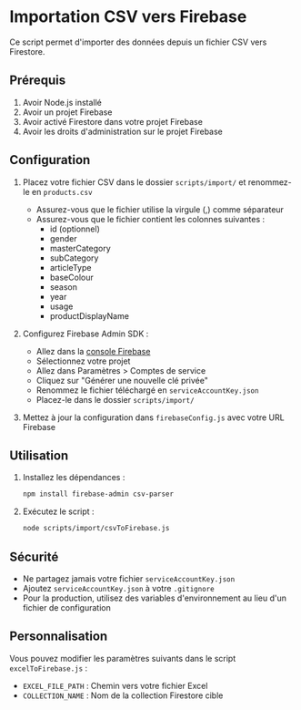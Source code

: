 # Importation CSV vers Firebase

Ce script permet d'importer des données depuis un fichier CSV vers Firestore.

## Prérequis

1. Avoir Node.js installé
2. Avoir un projet Firebase
3. Avoir activé Firestore dans votre projet Firebase
4. Avoir les droits d'administration sur le projet Firebase

## Configuration

1. Placez votre fichier CSV dans le dossier `scripts/import/` et renommez-le en `products.csv`
   - Assurez-vous que le fichier utilise la virgule (,) comme séparateur
   - Assurez-vous que le fichier contient les colonnes suivantes :
     - id (optionnel)
     - gender
     - masterCategory
     - subCategory
     - articleType
     - baseColour
     - season
     - year
     - usage
     - productDisplayName

2. Configurez Firebase Admin SDK :
   - Allez dans la [console Firebase](https://console.firebase.google.com/)
   - Sélectionnez votre projet
   - Allez dans Paramètres > Comptes de service
   - Cliquez sur "Générer une nouvelle clé privée"
   - Renommez le fichier téléchargé en `serviceAccountKey.json`
   - Placez-le dans le dossier `scripts/import/`

3. Mettez à jour la configuration dans `firebaseConfig.js` avec votre URL Firebase

## Utilisation

1. Installez les dépendances :
   ```bash
   npm install firebase-admin csv-parser
   ```

2. Exécutez le script :
   ```bash
   node scripts/import/csvToFirebase.js
   ```

## Sécurité

- Ne partagez jamais votre fichier `serviceAccountKey.json`
- Ajoutez `serviceAccountKey.json` à votre `.gitignore`
- Pour la production, utilisez des variables d'environnement au lieu d'un fichier de configuration

## Personnalisation

Vous pouvez modifier les paramètres suivants dans le script `excelToFirebase.js` :
- `EXCEL_FILE_PATH` : Chemin vers votre fichier Excel
- `COLLECTION_NAME` : Nom de la collection Firestore cible

